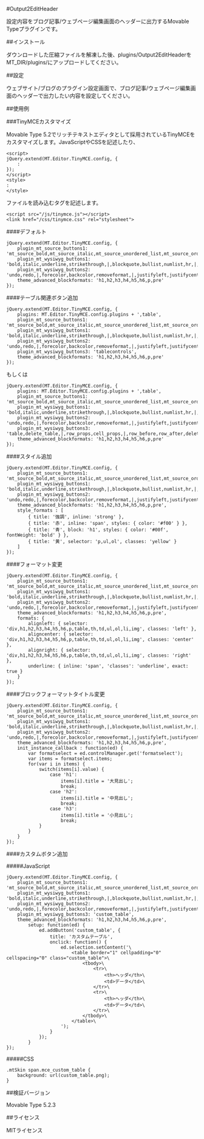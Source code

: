 #Output2EditHeader

設定内容をブログ記事/ウェブページ編集画面のヘッダーに出力するMovable Typeプラグインです。

##インストール

ダウンロードした圧縮ファイルを解凍した後、plugins/Output2EditHeaderをMT_DIR/plugins/にアップロードしてください。

##設定

ウェブサイト/ブログのプラグイン設定画面で、ブログ記事/ウェブページ編集画面のヘッダーで出力したい内容を設定してください。

##使用例

###TinyMCEカスタマイズ

Movable Type 5.2でリッチテキストエディタとして採用されているTinyMCEをカスタマイズします。JavaScriptやCSSを記述したり、

    <script>
    jQuery.extend(MT.Editor.TinyMCE.config, {
        :
    });
    </script>
    <style>
    :
    </style>

ファイルを読み込むタグを記述します。

    <script src="/js/tinymce.js"></script>
    <link href="/css/tinymce.css" rel="stylesheet">

####デフォルト

    jQuery.extend(MT.Editor.TinyMCE.config, {
        plugin_mt_source_buttons1: 'mt_source_bold,mt_source_italic,mt_source_unordered_list,mt_source_ordered_list,mt_source_list_item,|,mt_source_link,mt_insert_file,mt_insert_image,|,mt_fullscreen',
        plugin_mt_wysiwyg_buttons1: 'bold,italic,underline,strikethrough,|,blockquote,bullist,numlist,hr,|,link,unlink,|,mt_insert_html,mt_insert_file,mt_insert_image',
        plugin_mt_wysiwyg_buttons2: 'undo,redo,|,forecolor,backcolor,removeformat,|,justifyleft,justifycenter,justifyright,indent,outdent,|,formatselect,|,mt_fullscreen',
        theme_advanced_blockformats: 'h1,h2,h3,h4,h5,h6,p,pre'
    });

####テーブル関連ボタン追加

    jQuery.extend(MT.Editor.TinyMCE.config, {
        plugins: MT.Editor.TinyMCE.config.plugins + ',table',
        plugin_mt_source_buttons1: 'mt_source_bold,mt_source_italic,mt_source_unordered_list,mt_source_ordered_list,mt_source_list_item,|,mt_source_link,mt_insert_file,mt_insert_image,|,mt_fullscreen',
        plugin_mt_wysiwyg_buttons1: 'bold,italic,underline,strikethrough,|,blockquote,bullist,numlist,hr,|,link,unlink,|,mt_insert_html,mt_insert_file,mt_insert_image',
        plugin_mt_wysiwyg_buttons2: 'undo,redo,|,forecolor,backcolor,removeformat,|,justifyleft,justifycenter,justifyright,indent,outdent,|,formatselect,|,mt_fullscreen',
        plugin_mt_wysiwyg_buttons3: 'tablecontrols',
        theme_advanced_blockformats: 'h1,h2,h3,h4,h5,h6,p,pre'
    });

もしくは

    jQuery.extend(MT.Editor.TinyMCE.config, {
        plugins: MT.Editor.TinyMCE.config.plugins + ',table',
        plugin_mt_source_buttons1: 'mt_source_bold,mt_source_italic,mt_source_unordered_list,mt_source_ordered_list,mt_source_list_item,|,mt_source_link,mt_insert_file,mt_insert_image,|,mt_fullscreen',
        plugin_mt_wysiwyg_buttons1: 'bold,italic,underline,strikethrough,|,blockquote,bullist,numlist,hr,|,link,unlink,|,mt_insert_html,mt_insert_file,mt_insert_image',
        plugin_mt_wysiwyg_buttons2: 'undo,redo,|,forecolor,backcolor,removeformat,|,justifyleft,justifycenter,justifyright,indent,outdent,|,formatselect,|,mt_fullscreen',
        plugin_mt_wysiwyg_buttons3: 'table,delete_table,|,row_props,cell_props,|,row_before,row_after,delete_row,|,col_before,col_after,delete_col,|,split_cells,merge_cells',
        theme_advanced_blockformats: 'h1,h2,h3,h4,h5,h6,p,pre'
    });

####スタイル追加

    jQuery.extend(MT.Editor.TinyMCE.config, {
        plugin_mt_source_buttons1: 'mt_source_bold,mt_source_italic,mt_source_unordered_list,mt_source_ordered_list,mt_source_list_item,|,mt_source_link,mt_insert_file,mt_insert_image,|,mt_fullscreen',
        plugin_mt_wysiwyg_buttons1: 'bold,italic,underline,strikethrough,|,blockquote,bullist,numlist,hr,|,link,unlink,|,mt_insert_html,mt_insert_file,mt_insert_image',
        plugin_mt_wysiwyg_buttons2: 'undo,redo,|,forecolor,backcolor,removeformat,|,justifyleft,justifycenter,justifyright,indent,outdent,|,styleselect,formatselect,|,mt_fullscreen',
        theme_advanced_blockformats: 'h1,h2,h3,h4,h5,h6,p,pre',
        style_formats : [
            { title: '強調', inline: 'strong' },
            { title: '赤', inline: 'span', styles: { color: '#f00' } },
            { title: '青', block: 'h1', styles: { color: '#00f', fontWeight: 'bold' } },
            { title: '黄', selector: 'p,ul,ol', classes: 'yellow' }
        ]
    });

####フォーマット変更

    jQuery.extend(MT.Editor.TinyMCE.config, {
        plugin_mt_source_buttons1: 'mt_source_bold,mt_source_italic,mt_source_unordered_list,mt_source_ordered_list,mt_source_list_item,|,mt_source_link,mt_insert_file,mt_insert_image,|,mt_fullscreen',
        plugin_mt_wysiwyg_buttons1: 'bold,italic,underline,strikethrough,|,blockquote,bullist,numlist,hr,|,link,unlink,|,mt_insert_html,mt_insert_file,mt_insert_image',
        plugin_mt_wysiwyg_buttons2: 'undo,redo,|,forecolor,backcolor,removeformat,|,justifyleft,justifycenter,justifyright,indent,outdent,|,formatselect,|,mt_fullscreen',
        theme_advanced_blockformats: 'h1,h2,h3,h4,h5,h6,p,pre',
        formats: {
            alignleft: { selector: 'div,h1,h2,h3,h4,h5,h6,p,table,th,td,ul,ol,li,img', classes: 'left' },
            aligncenter: { selector: 'div,h1,h2,h3,h4,h5,h6,p,table,th,td,ul,ol,li,img', classes: 'center' },
            alignright: { selector: 'div,h1,h2,h3,h4,h5,h6,p,table,th,td,ul,ol,li,img', classes: 'right' },
            underline: { inline: 'span', 'classes': 'underline', exact: true }
        }
    });

####ブロックフォーマットタイトル変更

    jQuery.extend(MT.Editor.TinyMCE.config, {
        plugin_mt_source_buttons1: 'mt_source_bold,mt_source_italic,mt_source_unordered_list,mt_source_ordered_list,mt_source_list_item,|,mt_source_link,mt_insert_file,mt_insert_image,|,mt_fullscreen',
        plugin_mt_wysiwyg_buttons1: 'bold,italic,underline,strikethrough,|,blockquote,bullist,numlist,hr,|,link,unlink,|,mt_insert_html,mt_insert_file,mt_insert_image',
        plugin_mt_wysiwyg_buttons2: 'undo,redo,|,forecolor,backcolor,removeformat,|,justifyleft,justifycenter,justifyright,indent,outdent,|,formatselect,|,mt_fullscreen',
        theme_advanced_blockformats: 'h1,h2,h3,h4,h5,h6,p,pre',
        init_instance_callback : function(ed) {
            var formatselect = ed.controlManager.get('formatselect');
            var items = formatselect.items;
            for(var i in items) {
                switch(items[i].value) {
                    case 'h1':
                        items[i].title = '大見出し';
                        break;
                    case 'h2':
                        items[i].title = '中見出し';
                        break;
                    case 'h3':
                        items[i].title = '小見出し';
                        break;
                }
            }
        }
    });

####カスタムボタン追加

#####JavaScript

    jQuery.extend(MT.Editor.TinyMCE.config, {
        plugin_mt_source_buttons1: 'mt_source_bold,mt_source_italic,mt_source_unordered_list,mt_source_ordered_list,mt_source_list_item,|,mt_source_link,mt_insert_file,mt_insert_image,|,mt_fullscreen',
        plugin_mt_wysiwyg_buttons1: 'bold,italic,underline,strikethrough,|,blockquote,bullist,numlist,hr,|,link,unlink,|,mt_insert_html,mt_insert_file,mt_insert_image',
        plugin_mt_wysiwyg_buttons2: 'undo,redo,|,forecolor,backcolor,removeformat,|,justifyleft,justifycenter,justifyright,indent,outdent,|,formatselect,|,mt_fullscreen',
        plugin_mt_wysiwyg_buttons3: 'custom_table',
        theme_advanced_blockformats: 'h1,h2,h3,h4,h5,h6,p,pre',
            setup: function(ed) {
                ed.addButton('custom_table', {
                    title: 'カスタムテーブル',
                    onclick: function() {
                        ed.selection.setContent('\
                            <table border="1" cellpadding="0" cellspacing="0" class="custom_table">\
                                <tbody>\
                                    <tr>\
                                        <th>ヘッダ</th>\
                                        <td>データ</td>\
                                    </tr>\
                                    <tr>\
                                        <th>ヘッダ</th>\
                                        <td>データ</td>\
                                    </tr>\
                                </tbody>\
                            </table>\
                        ');
                    }
                });
            }
    });

#####CSS

    .mtSkin span.mce_custom_table {
        background: url(custom_table.png);
    }

##検証バージョン

Movable Type 5.2.3

##ライセンス

MITライセンス
